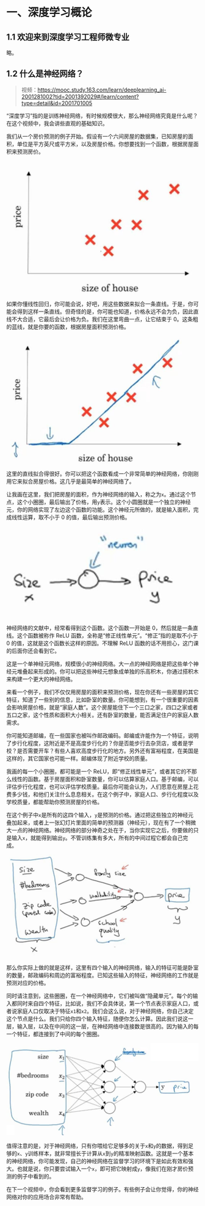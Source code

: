 # 一、深度学习概论

## 1.1 欢迎来到深度学习工程师微专业

略。

## 1.2 什么是神经网络？

> 视频：<https://mooc.study.163.com/learn/deeplearning_ai-2001281002?tid=2001392029#/learn/content?type=detail&id=2001701005>

“深度学习”指的是训练神经网络，有时候规模很大，那么神经网络究竟是什么呢？在这个视频中，我会讲些直观的基础知识。

我们从一个房价预测的例子开始。假设有一个六间房屋的数据集，已知房屋的面积，单位是平方英尺或平方米，以及房屋价格。你想要找到一个函数，根据房屋面积来预测房价。

![](img/1-2-1.jpg)

如果你懂线性回归，你可能会说，好吧，用这些数据来拟合一条直线。于是，你可能会得到这样一条直线。但奇怪的是，你可能也知道，价格永远不会为负，因此直线不大合适，它最后会让价格为负。我们在这里弯曲一点，让它结束于 0。这条粗的蓝线，就是你要的函数，根据房屋面积预测价格。

![](img/1-2-2.jpg)

这里的直线拟合得很好。你可以把这个函数看成一个非常简单的神经网络，你刚刚用它来拟合房屋价格。这几乎是最简单的神经网络了。

让我画在这里，我们把房屋的面积，作为神经网络的输入，称之为`x`。通过这个节点，这个小圈圈，最后输出了价格，用`y`表示。这个小圆圈就是一个独立的神经元，你的网络实现了左边这个函数的功能。这个神经元所做的，就是输入面积，完成线性运算，取不小于 0 的值，最后输出预测价格。

![](img/1-2-3.jpg)

神经网络的文献中，经常看得到这个函数。这个函数一开始是 0，然后就是一条直线。这个函数被称作 ReLU 函数，全称是“修正线性单元”。“修正”指的是取不小于 0 的值，这就是这个函数长这样的原因。不理解 ReLU 函数的话不用担心，这门课的后面你还会看到它。

这是一个单神经元网络，规模很小的神经网络。大一点的神经网络是把这些单个神经元堆叠起来形成的。你可以把这些神经元想象成单独的乐高积木，你通过搭积木来构建一个更大的神经网络。

来看一个例子，我们不仅仅用房屋的面积来预测价格，现在你还有一些房屋的其它特征，知道了一些别的信息，比如卧室的数量。你可能想到，有一个很重要的因素会影响房屋价格，就是“家庭人数”。这个房屋能住下一个三口之家，四口之家或者五口之家，这个性质和面积大小相关。还有卧室的数量，能否满足住户的家庭人数需求。

你可能知道邮编，在一些国家也被叫作邮政编码。邮编或许能作为一个特征，说明了步行化程度，这附近是不是高度步行化的？你是否能步行去杂货店，或者是学校？是否需要开车？有些人喜欢高度步行化的地方。另外还有富裕程度，在美国是这样的，其它国家也可能一样。邮编体现了附近学校的质量。

我画的每一个小圈圈，都可能是一个 ReLU，即“修正线性单元”，或者其它的不那么线性的函数。基于房屋面积和卧室数量，你可以估算家庭人口。基于邮编，可以评估步行化程度，也可以评估学校质量。最后你可能会认为，人们愿意在房屋上花费多少钱，和他们关注什么息息相关。在这个例子中，家庭人口、步行化程度以及学校质量，都能帮助你预测房屋的价格。

在这个例子中`x`是所有的这四个输入，`y`是预测的价格。通过把这些独立的神经元叠加起来，或者上一张幻灯片里面的简单的预测器（神经元），现在有了一个稍微大一点的神经网络。神经网络的部分神奇之处在于，当你实现它之后，你要做的只是输入`x`，就能得到输出`y`。不管训练集有多大，所有的中间过程它都会自己完成。

![](img/1-2-4.jpg)

那么你实际上做的就是这样，这里有四个输入的神经网络，输入的特征可能是卧室的数量，邮政编码和周边的富裕程度。已知这些输入的特征，神经网络的工作就是预测对应的价格。

同时请注意到，这些圈圈，在一个神经网络中，它们被叫做“隐藏单元”。每个的输入都同时来自四个特征，比如说，我们不会具体说，第一个节点表示家庭人口，或者说家庭人口仅取决于特征`x1`和`x2`。我们会这么说，对于神经网络，你自己决定这个节点是什么。我们只给你四个输入特征，随便你怎么计算。因此我们说这一层，输入层，以及在中间的这一层，在神经网络中连接数是很高的。因为输入的每一个特征，都连接到了中间的每个圈圈。

![](img/1-2-5.jpg)

值得注意的是，对于神经网络，只有你喂给它足够多的关于`x`和`y`的数据，得到足够的`x`、`y`训练样本，就非常擅长于计算从`x`到`y`的精准映射函数。这就是一个基本的神经网络，你可能发现，自己的神经网络在监督学习的环境下是如此有效和强大。也就是说，你只要尝试输入一个`x`，即可把它映射成`y`，像我们在刚才房价预测的例子中看到的。

在下一个视频中，你会看到更多监督学习的例子。有些例子会让你觉得，你的神经网络对你的应用场合非常有帮助。
